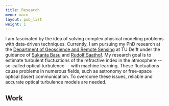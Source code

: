```yaml
---
title: Research
menu: main
layout: pub_list
weight: 1
---
```

I am fascinated by the idea of solving complex physical modeling problems with data-driven techniques. 
Currently, I am pursuing my PhD research at the [Department of Geoscience and Remote Sensing](https://www.tudelft.nl/citg/over-faculteit/afdelingen/geoscience-remote-sensing) at TU Delft under the guidance of [Sukanta Basu](https://sites.google.com/view/sukantabasu/home) and [Rudolf Saathof](https://www.tudelft.nl/staff/r.saathof/).
My research goal is to estimate turbulent fluctuations of the refractive index in the atmosphere -- so-called optical turbulence -- with machine learning. 
These fluctuations cause problems in numerous fields, such as astronomy or free-space optical (laser) communication. 
To overcome these issues, reliable and accurate optical turbulence models are needed.

## Work
